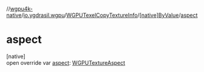 //[wgpu4k-native](../../../../index.md)/[io.ygdrasil.wgpu](../../index.md)/[WGPUTexelCopyTextureInfo](../index.md)/[[native]ByValue](index.md)/[aspect](aspect.md)

# aspect

[native]\
open override var [aspect](aspect.md): [WGPUTextureAspect](../../-w-g-p-u-texture-aspect/index.md)